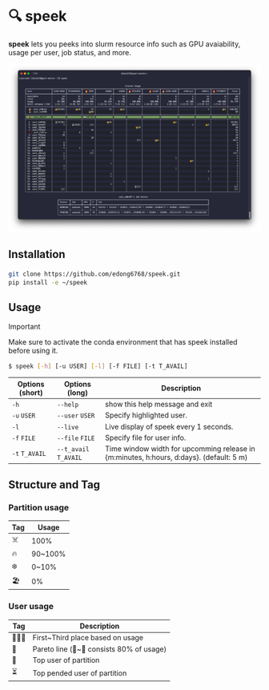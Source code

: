 # 🔍 speek

**speek** lets you peeks into slurm resource info such as GPU avaiability, usage per user, job status, and more.

![image](assets/screen.png)

<!-- > [!NOTE]
>
> See also the GitHub official GitHub Pages Action first.
>
> - [GitHub Pages now uses Actions by default | The GitHub Blog](https://github.blog/2022-08-10-github-pages-now-uses-actions-by-default/)
> - [GitHub Pages: Custom GitHub Actions Workflows (beta) | GitHub Changelog](https://github.blog/changelog/2022-07-27-github-pages-custom-github-actions-workflows-beta/) -->

## Installation
```sh
git clone https://github.com/edong6768/speek.git
pip install -e ~/speek
```


## Usage
> [!Important]
> Make sure to activate the conda environment that has speek installed before using it.

```sh
$ speek [-h] [-u USER] [-l] [-f FILE] [-t T_AVAIL]
```

|Options (short)|Options (long)|Description|
|-|-|-|
|`-h`|`--help`|show this help message and exit|
|`-u` `USER`|`--user` `USER`| Specify highlighted user. |
|`-l`|`--live`| Live display of speek every 1 seconds. |
|`-f` `FILE`|`--file` `FILE`| Specify file for user info. |
|`-t` `T_AVAIL`|`--t_avail` `T_AVAIL`| Time window width for upcomming release in {m:minutes, h:hours, d:days}. (default: 5 m) |


## Structure and Tag

### Partition usage
|Tag|Usage|
|-|-|
|☠️|100%|
|🔥|90~100%|
|❄️|0~10%|
|🏖️|0%|

### User usage
|Tag|Description|
|-|-|
|🥇🥈🥉|First~Third place based on usage|
|🚩|Pareto line (🥇~🚩 consists 80% of usage)|
|👑|Top user of partition|
|⏳|Top pended user of partition|
